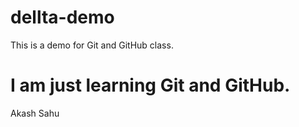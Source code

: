 # dellta-demo
This is a demo for Git and GitHub class.


# I am just learning Git and GitHub.
Akash Sahu